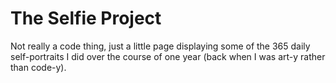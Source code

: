 # The Selfie Project 


Not really a code thing, just a little page displaying some of the 365 daily self-portraits I did over the course of one year (back when I was art-y rather than code-y).
